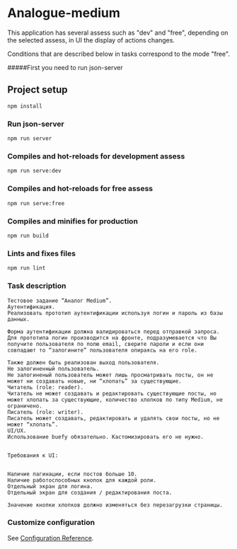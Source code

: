 # Analogue-medium

This application has several assess such as "dev" and "free", depending on the selected assess, in UI the display of actions changes.

Conditions that are described below in tasks correspond to the mode "free".

#####First you need to run json-server

## Project setup
```
npm install
```

### Run json-server
```
npm run server
```

### Compiles and hot-reloads for development assess
```
npm run serve:dev
```

### Compiles and hot-reloads for free assess
```
npm run serve:free
```

### Compiles and minifies for production
```
npm run build
```

### Lints and fixes files
```
npm run lint
```

### Task description
```
Тестовое задание “Аналог Medium”.
Аутентификация.
Реализовать прототип аутентификации используя логин и пароль из базы данных.

Форма аутентификации должна валидироваться перед отправкой запроса. Для прототипа логин производится на фронте, подразумевается что Вы получите пользователя по полю email, сверите пароли и если они совпадают то “залогините” пользователя опираясь на его role.

Также должен быть реализован выход пользователя.
Не залогиненный пользователь.
Не залогиненый пользователь может лишь просматривать посты, он не может ни создавать новые, ни “хлопать” за существующие.
Читатель (role: reader).
Читатель не может создавать и редактировать существующие посты, но может хлопать за существующие, количество хлопков по типу Medium, не ограничено.
Писатель (role: writer).
Писатель может создавать, редактировать и удалять свои посты, но не может “хлопать”.
UI/UX.
Использование buefy обязательно. Кастомизировать его не нужно.


Требования к UI:


Наличие пагинации, если постов больше 10.
Наличие работоспособных кнопок для каждой роли.
Отдельный экран для логина.
Отдельный экран для создания / редактирования поста.

Значение кнопки хлопков должно изменяться без перезагрузки страницы.
```

### Customize configuration
See [Configuration Reference](https://cli.vuejs.org/config/).
